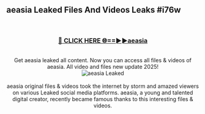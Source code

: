 ## aeasia Leaked Files And Videos Leaks #i76w
<br>
<div align="center">
<h3><a href="https://watchclip.my.id/aeasia" rel="nofollow">🔴 CLICK HERE 🌐==►►aeasia</a></h3>
<br>
Get aeasia leaked all content. Now you can access all files & videos of aeasia. All video and files new update 2025!
<br>
<a href="https://watchclip.my.id/aeasia" rel="nofollow" data-target="animated-image.originalLink"><img src="https://i.ibb.co.com/WyWwxjT/player-gif2.gif" alt="aeasia Leaked" style="max-width: 100%; display: inline-block;" data-target="animated-image.originalImage"></a>
<br><br>
aeasia original files & videos took the internet by storm and amazed viewers on various Leaked social media platforms. aeasia, a young and talented digital creator, recently became famous thanks to this interesting files & videos.
</div>
<br>
